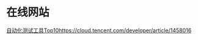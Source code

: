 # 在线网站

[自动化测试工具Top10https://cloud.tencent.com/developer/article/1458016](https://cloud.tencent.com/developer/article/1458016)